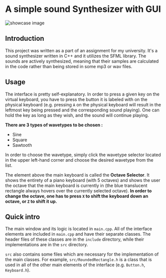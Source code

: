 #  A simple sound Synthesizer with GUI

![showcase image](https://i.imgur.com/9ZDQqPi.png)

## Introduction
This project was written as a part of an assignment for my university. It's a sound synthesizer written in C++ and it utilizes the SFML library. The sounds are actively synthesized, meaning that their samples are calculated in the code rather than being stored in some mp3 or wav files.

## Usage
The interface is pretty self-explanatory. In order to press a given key on the virtual keyboard, you have to press the button it is labeled with on the physical keyboard (e.g. pressing `A` on the physical keyboard will result in the leftmost key being pressed and the corresponding sound playing). One can hold the key as long as they wish, and the sound will continue playing.

**There are 3 types of wavetypes to be chosen :**
- Sine
- Square
- Sawtooth

In order to choose the wavetype, simply click the wavetype selector located in the upper left-hand corner and choose the desired wavetype from the list.

The element above the main keyboard is called the **Octave Selector**. It shows the entirety of a piano keyboard (with 5 octaves) and shows the user the octave that the main keyboard is currently in (the blue translucent rectangle always hovers over the currently selected octave). **In order to change the octave, one has to press `X` to shift the keyboard down an octave, or `Z` to shift it up.**

## Quick intro
The main window and its logic is located in `main.cpp`. All of the interface elements are included in `main.cpp` and have their separate classes. The header files of these classes are in the `include` directory, while their implementations are in the `src` directory. 

`src` also contains some files which are necessary for the implementation of the main classes. For example, `src/RoundedRectangle.h` is a class that is used in all of the other main elements of the interface (e.g. `Button.h`, `Keyboard.h`).